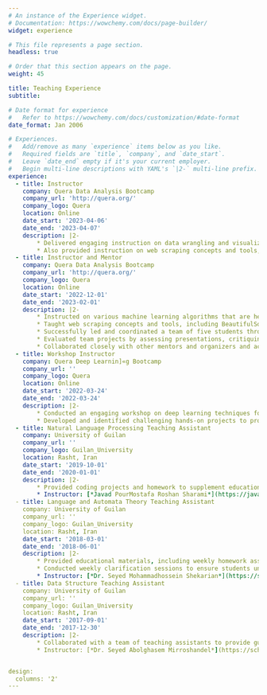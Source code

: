 ```yaml
---
# An instance of the Experience widget.
# Documentation: https://wowchemy.com/docs/page-builder/
widget: experience

# This file represents a page section.
headless: true

# Order that this section appears on the page.
weight: 45

title: Teaching Experience
subtitle:

# Date format for experience
#   Refer to https://wowchemy.com/docs/customization/#date-format
date_format: Jan 2006

# Experiences.
#   Add/remove as many `experience` items below as you like.
#   Required fields are `title`, `company`, and `date_start`.
#   Leave `date_end` empty if it's your current employer.
#   Begin multi-line descriptions with YAML's `|2-` multi-line prefix.
experience:
  - title: Instructor
    company: Quera Data Analysis Bootcamp
    company_url: 'http://quera.org/'
    company_logo: Quera
    location: Online
    date_start: '2023-04-06'
    date_end: '2023-04-07'
    description: |2-
        * Delivered engaging instruction on data wrangling and visualization using essential Python libraries, including NumPy, Pandas, Matplotlib, Seaborn, and Plotly to learners of various levels. Demonstrated the practical applications of each tool by providing coding examples based on real-world scenarios.
        * Also provided instruction on web scraping concepts and tools, to impart knowledge about data acquisition from web pages.
  - title: Instructor and Mentor
    company: Quera Data Analysis Bootcamp
    company_url: 'http://quera.org/'
    company_logo: Quera
    location: Online
    date_start: '2022-12-01'
    date_end: '2023-02-01'
    description: |2-
        * Instructed on various machine learning algorithms that are helpful for data analysis tasks and more interpretable, such as decision tree and K-NN algorithms
        * Taught web scraping concepts and tools, including BeautifulSoup, Scrapy, and Selenium, to a diverse group of students, providing coding demonstrations and examples from real-world scenarios.
        * Successfully led and coordinated a team of five students through exercises and projects, including developing an agile plan to ensure timely completion of their work.
        * Evaluated team projects by assessing presentations, critiquing proposed solutions, implementation strategies, and final outcomes, while providing constructive feedback and assigning scores based on objective criteria.
        * Collaborated closely with other mentors and organizers and actively participated in weekly discussions to evaluate course objectives and improve student engagement.
  - title: Workshop Instructor
    company: Quera Deep Learnin]«g Bootcamp
    company_url: ''
    company_logo: Quera
    location: Online
    date_start: '2022-03-24'
    date_end: '2022-03-24'
    description: |2-
        * Conducted an engaging workshop on deep learning techniques for image processing, leveraging Convolutional Neural Networks (CNNs), ResNet, and U-Net architecture.
        * Developed and identified challenging hands-on projects to provide participants with practical, real-world experience in solving complex image processing tasks, such as Image Classification and Image Segmentation.
  - title: Natural Language Processing Teaching Assistant
    company: University of Guilan
    company_url: ''
    company_logo: Guilan_University
    location: Rasht, Iran
    date_start: '2019-10-01'
    date_end: '2020-01-01'
    description: |2-
        * Provided coding projects and homework to supplement educational materials.
        * Instructor: [*Javad PourMostafa Roshan Sharami*](https://javad.pourmostafa.com/)
  - title: Language and Automata Theory Teaching Assistant
    company: University of Guilan
    company_url: ''
    company_logo: Guilan_University
    location: Rasht, Iran
    date_start: '2018-03-01'
    date_end: '2018-06-01'
    description: |2-
        * Provided educational materials, including weekly homework assignments.
        * Conducted weekly clarification sessions to ensure students understood course material.
        * Instructor: [*Dr. Seyed Mohammadhossein Shekarian*](https://scholar.google.com/citations?user=F2ZwwiYAAAAJ)
  - title: Data Structure Teaching Assistant
    company: University of Guilan
    company_url: ''
    company_logo: Guilan_University
    location: Rasht, Iran
    date_start: '2017-09-01'
    date_end: '2017-12-30'
    description: |2-
        * Collaborated with a team of teaching assistants to provide guidance and assessment for student projects.
        * Instructor: [*Dr. Seyed Abolghasem Mirroshandel*](https://scholar.google.com/citations?user=WGH3eIsAAAAJ&hl=en)


design:
  columns: '2'
---
```

